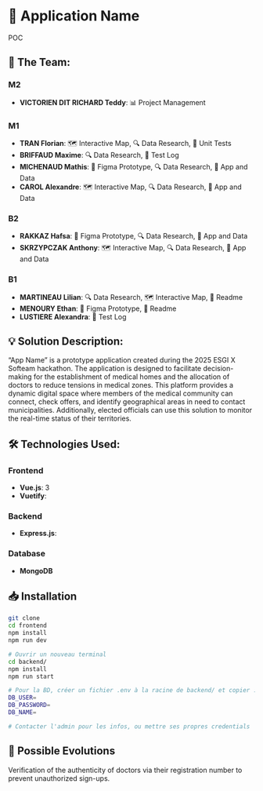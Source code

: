 # 🏥 Application Name
POC

## 👥 The Team:

### M2
- **VICTORIEN DIT RICHARD Teddy**: 📊 Project Management

### M1
- **TRAN Florian**: 🗺️ Interactive Map, 🔍 Data Research, 🧪 Unit Tests
- **BRIFFAUD Maxime**: 🔍 Data Research, 📝 Test Log
- **MICHENAUD Mathis**: 🎨 Figma Prototype, 🔍 Data Research, 📱 App and Data
- **CAROL Alexandre**: 🗺️ Interactive Map, 🔍 Data Research, 📱 App and Data

### B2
- **RAKKAZ Hafsa**: 🎨 Figma Prototype, 🔍 Data Research, 📱 App and Data
- **SKRZYPCZAK Anthony**: 🗺️ Interactive Map, 🔍 Data Research, 📱 App and Data

### B1
- **MARTINEAU Lilian**: 🔍 Data Research, 🗺️ Interactive Map, 📄 Readme
- **MENOURY Ethan**: 🎨 Figma Prototype, 📄 Readme
- **LUSTIERE Alexandra**: 📝 Test Log

## 💡 Solution Description:
“App Name” is a prototype application created during the 2025 ESGI X Softeam hackathon. The application is designed to facilitate decision-making for the establishment of medical homes and the allocation of doctors to reduce tensions in medical zones.
This platform provides a dynamic digital space where members of the medical community can connect, check offers, and identify geographical areas in need to contact municipalities. Additionally, elected officials can use this solution to monitor the real-time status of their territories.

## 🛠️ Technologies Used:

### Frontend
- **Vue.js**: 3
- **Vuetify**:

### Backend
- **Express.js**:

### Database
- **MongoDB**

## 📥 Installation

```bash
git clone
cd frontend
npm install
npm run dev

# Ouvrir un nouveau terminal
cd backend/
npm install
npm run start

# Pour la BD, créer un fichier .env à la racine de backend/ et copier :
DB_USER=
DB_PASSWORD=
DB_NAME=

# Contacter l'admin pour les infos, ou mettre ses propres credentials
```

## 🌟 Possible Evolutions

Verification of the authenticity of doctors via their registration number to prevent unauthorized sign-ups.
